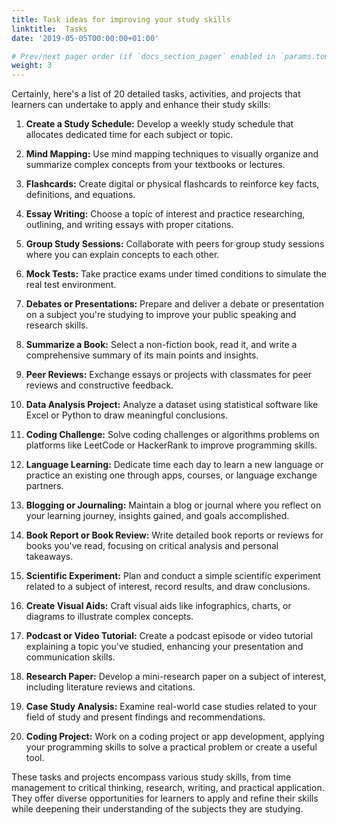 ```yaml
---
title: Task ideas for improving your study skills
linktitle:  Tasks
date: '2019-05-05T00:00:00+01:00'

# Prev/next pager order (if `docs_section_pager` enabled in `params.toml`)
weight: 3
---
```


Certainly, here's a list of 20 detailed tasks, activities, and projects that learners can undertake to apply and enhance their study skills:

1. **Create a Study Schedule:** Develop a weekly study schedule that allocates dedicated time for each subject or topic.

2. **Mind Mapping:** Use mind mapping techniques to visually organize and summarize complex concepts from your textbooks or lectures.

3. **Flashcards:** Create digital or physical flashcards to reinforce key facts, definitions, and equations.

4. **Essay Writing:** Choose a topic of interest and practice researching, outlining, and writing essays with proper citations.

5. **Group Study Sessions:** Collaborate with peers for group study sessions where you can explain concepts to each other.

6. **Mock Tests:** Take practice exams under timed conditions to simulate the real test environment.

7. **Debates or Presentations:** Prepare and deliver a debate or presentation on a subject you're studying to improve your public speaking and research skills.

8. **Summarize a Book:** Select a non-fiction book, read it, and write a comprehensive summary of its main points and insights.

9. **Peer Reviews:** Exchange essays or projects with classmates for peer reviews and constructive feedback.

10. **Data Analysis Project:** Analyze a dataset using statistical software like Excel or Python to draw meaningful conclusions.

11. **Coding Challenge:** Solve coding challenges or algorithms problems on platforms like LeetCode or HackerRank to improve programming skills.

12. **Language Learning:** Dedicate time each day to learn a new language or practice an existing one through apps, courses, or language exchange partners.

13. **Blogging or Journaling:** Maintain a blog or journal where you reflect on your learning journey, insights gained, and goals accomplished.

14. **Book Report or Book Review:** Write detailed book reports or reviews for books you've read, focusing on critical analysis and personal takeaways.

15. **Scientific Experiment:** Plan and conduct a simple scientific experiment related to a subject of interest, record results, and draw conclusions.

16. **Create Visual Aids:** Craft visual aids like infographics, charts, or diagrams to illustrate complex concepts.

17. **Podcast or Video Tutorial:** Create a podcast episode or video tutorial explaining a topic you've studied, enhancing your presentation and communication skills.

18. **Research Paper:** Develop a mini-research paper on a subject of interest, including literature reviews and citations.

19. **Case Study Analysis:** Examine real-world case studies related to your field of study and present findings and recommendations.

20. **Coding Project:** Work on a coding project or app development, applying your programming skills to solve a practical problem or create a useful tool.

These tasks and projects encompass various study skills, from time management to critical thinking, research, writing, and practical application. They offer diverse opportunities for learners to apply and refine their skills while deepening their understanding of the subjects they are studying.
